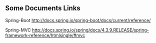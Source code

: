 ## Some Documents Links

Spring-Boot	http://docs.spring.io/spring-boot/docs/current/reference/

Spring-MVC	http://docs.spring.io/spring/docs/4.3.9.RELEASE/spring-framework-reference/htmlsingle/#mvc